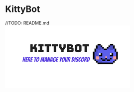 # KittyBot
//TODO: README.md
<img src="src/main/resources/public/images/kittybot_banner.png" height="200px"/>
